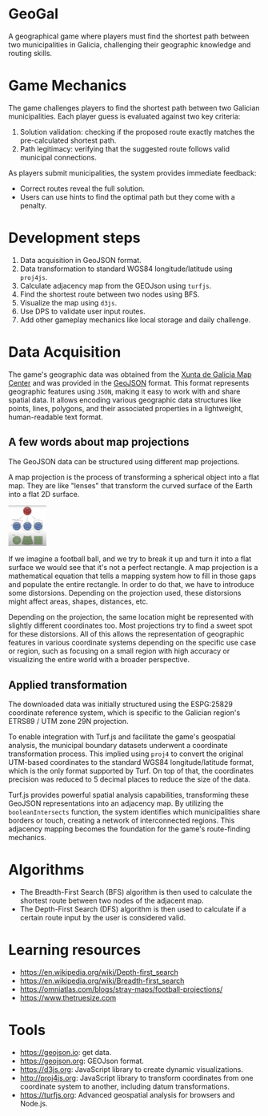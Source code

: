 # GeoGal

A geographical game where players must find the shortest path between two municipalities in Galicia, challenging their geographic knowledge and routing skills.

# Game Mechanics

The game challenges players to find the shortest path between two Galician municipalities. Each player guess is evaluated against two key criteria:

1. Solution validation: checking if the proposed route exactly matches the pre-calculated shortest path.
2. Path legitimacy: verifying that the suggested route follows valid municipal connections.

As players submit municipalities, the system provides immediate feedback:

- Correct routes reveal the full solution.
- Users can use hints to find the optimal path but they come with a penalty.

# Development steps

1. Data acquisition in GeoJSON format.
2. Data transformation to standard WGS84 longitude/latitude using `proj4js`.
3. Calculate adjacency map from the GEOJson using `turfjs`.
4. Find the shortest route between two nodes using BFS.
5. Visualize the map using `d3js`.
6. Use DPS to validate user input routes.
7. Add other gameplay mechanics like local storage and daily challenge.

# Data Acquisition

The game's geographic data was obtained from the [Xunta de Galicia Map Center](https://mapas.xunta.gal/es/mapas/informacion-geografica/centro-de-descargas) and was provided in the [GeoJSON](https://geojson.org) format. This format represents geographic features using `JSON`, making it easy to work with and share spatial data. It allows encoding various geographic data structures like points, lines, polygons, and their associated properties in a lightweight, human-readable text format.

## A few words about map projections

The GeoJSON data can be structured using different map projections.

A map projection is the process of transforming a spherical object into a flat map. They are like "lenses" that transform the curved surface of the Earth into a flat 2D surface.

<img src="./docs/projections.png" alt="Map Projections" width="15%">

If we imagine a football ball, and we try to break it up and turn it into a flat surface we would see that it's not a perfect rectangle.
A map projection is a mathematical equation that tells a mapping system how to fill in those gaps and populate the entire rectangle. In order to do that, we have to introduce some distorsions. Depending on the projection used, these distorsions might affect areas, shapes, distances, etc.

Depending on the projection, the same location might be represented with slightly different coordinates too. Most projections try to find a sweet spot for these distorsions. All of this allows the representation of geographic features in various coordinate systems depending on the specific use case or region, such as focusing on a small region with high accuracy or visualizing the entire world with a broader perspective.

## Applied transformation

The downloaded data was initially structured using the ESPG:25829 coordinate reference system, which is specific to the Galician region's ETRS89 / UTM zone 29N projection.

To enable integration with Turf.js and facilitate the game's geospatial analysis, the municipal boundary datasets underwent a coordinate transformation process. This implied using `proj4` to convert the original UTM-based coordinates to the standard WGS84 longitude/latitude format, which is the only format supported by Turf. On top of that, the coordinates precision was reduced to 5 decimal places to reduce the size of the data.

Turf.js provides powerful spatial analysis capabilities, transforming these GeoJSON representations into an adjacency map. By utilizing the `booleanIntersects` function, the system identifies which municipalities share borders or touch, creating a network of interconnected regions. This adjacency mapping becomes the foundation for the game's route-finding mechanics.

# Algorithms

- The Breadth-First Search (BFS) algorithm is then used to calculate the shortest route between two nodes of the adjacent map.
- The Depth-First Search (DFS) algorithm is then used to calculate if a certain route input by the user is considered valid.

# Learning resources

- https://en.wikipedia.org/wiki/Depth-first_search
- https://en.wikipedia.org/wiki/Breadth-first_search
- https://omniatlas.com/blogs/stray-maps/football-projections/
- https://www.thetruesize.com

# Tools

- https://geojson.io: get data.
- https://geojson.org: GEOJson format.
- https://d3js.org: JavaScript library to create dynamic visualizations.
- http://proj4js.org: JavaScript library to transform coordinates from one coordinate system to another, including datum transformations.
- https://turfjs.org: Advanced geospatial analysis for browsers and Node.js.

